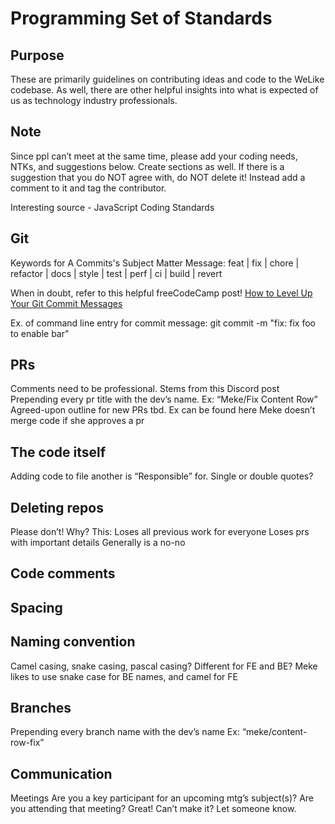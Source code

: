 # Programming Set of Standards

## Purpose
These are primarily guidelines on contributing ideas and code to the WeLike codebase. As well, there are other helpful insights into what is expected of us as technology industry professionals.

## Note
Since ppl can’t meet at the same time, please add your coding needs, NTKs, and suggestions below. Create sections as well. If there is a suggestion that you do NOT agree with, do NOT delete it! Instead add a comment to it and tag the contributor.

Interesting source - JavaScript Coding Standards

## Git
Keywords for A Commits's Subject Matter Message: feat | fix | chore | refactor | docs | style | test | perf | ci | build | revert

When in doubt, refer to this helpful freeCodeCamp post! [How to Level Up Your Git Commit Messages](https://www.freecodecamp.org/news/how-to-write-better-git-commit-messages/)

Ex. of command line entry for commit message: git commit -m "fix: fix foo to enable bar"

## PRs
Comments need to be professional. Stems from this Discord post
Prepending every pr title with the dev’s name. Ex: “Meke/Fix Content Row”
Agreed-upon outline for new PRs tbd. Ex can be found here
Meke doesn’t merge code if she approves a pr

## The code itself
Adding code to file another is “Responsible” for. 
Single or double quotes?

## Deleting repos
Please don’t! Why? This:
Loses all previous work for everyone
Loses prs with important details
Generally is a no-no

## Code comments

## Spacing

## Naming convention
Camel casing, snake casing, pascal casing?
Different for FE and BE?
Meke likes to use snake case for BE names, and camel for FE

## Branches
Prepending every branch name with the dev’s name Ex: “meke/content-row-fix”


## Communication
Meetings
Are you a key participant for an upcoming mtg’s subject(s)? Are you attending that meeting? Great! Can’t make it? Let someone know.

